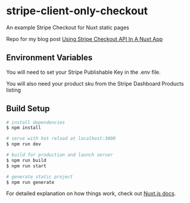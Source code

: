 # stripe-client-only-checkout

An example Stripe Checkout for Nuxt static pages

Repo for my blog post [Using Stripe Checkout API In A Nuxt App](https://www.jeremybratcher.com)

## Environment Variables

You will need to set your Stripe Publishable Key in the .env file.

You will also need your product sku from the Stripe Dashboard Products listing

## Build Setup

```bash
# install dependencies
$ npm install

# serve with hot reload at localhost:3000
$ npm run dev

# build for production and launch server
$ npm run build
$ npm run start

# generate static project
$ npm run generate
```

For detailed explanation on how things work, check out [Nuxt.js docs](https://nuxtjs.org).
